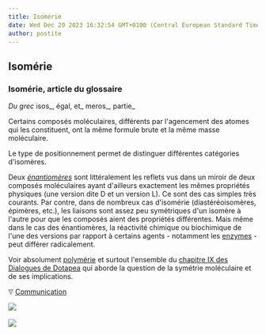 ```yaml
---
title: Isomérie
date: Wed Dec 20 2023 16:32:54 GMT+0100 (Central European Standard Time)
author: postite
---
```


## Isomérie
### Isomérie, article du glossaire
 _Du grec_ isos_, égal, et_ meros_, partie_

Certains composés moléculaires, différents par l'agencement des atomes qui les constituent, ont la même formule brute et la même masse moléculaire.

Le type de positionnement permet de distinguer différentes catégories d'isomères.

Deux _[énantiomères](chap09dextrine.html#chiralite)_ sont littéralement les reflets vus dans un miroir de deux composés moléculaires ayant d'ailleurs exactement les mêmes propriétés physiques (une version dite D et un version L). Ce sont des cas simples très courants. Par contre, dans de nombreux cas d'isomérie (diastéréoisomères, épimères, etc.), les liaisons sont assez peu symétriques d'un isomère à l'autre pour que les composés aient des propriétés différentes. Mais même dans le cas des énantiomères, la réactivité chimique ou biochimique de l'une des versions par rapport à certains agents - notamment les [enzymes](enzyme.html) - peut différer radicalement.

Voir absolument [polymérie](polymere.html) et surtout l'ensemble du [chapitre IX des Dialogues de Dotapea](chap09dextrine.html) qui aborde la question de la symétrie moléculaire et de ses implications.



![](images/flechebas.gif) [Communication](http://www.artrealite.com/annonceurs.htm) 

[![](https://cbonvin.fr/sites/regie.artrealite.com/visuels/campagne1.png)](index-2.html#20131014)

![](https://cbonvin.fr/sites/regie.artrealite.com/visuels/campagne2.png)